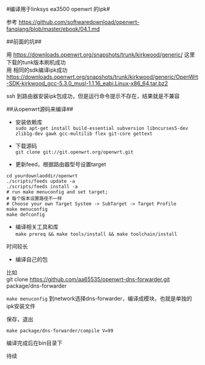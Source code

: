 #编译用于linksys ea3500 openwrt 的ipk#

参考 https://github.com/softwaredownload/openwrt-fanqiang/blob/master/ebook/04.1.md  

##前面的坑##

用 https://downloads.openwrt.org/snapshots/trunk/kirkwood/generic/ 这里下载的tunk版本刷机成功  
用 相同的sdk编译ipk成功 https://downloads.openwrt.org/snapshots/trunk/kirkwood/generic/OpenWrt-SDK-kirkwood_gcc-5.3.0_musl-1.1.16_eabi.Linux-x86_64.tar.bz2  

ssh 到路由器安装ipk包成功，但是运行命令提示不存在，结果就是不兼容  

##从openwrt源码来编译##

- 安装依赖库  
`sudo apt-get install build-essential subversion libncurses5-dev zlib1g-dev gawk gcc-multilib flex git-core gettext`

- 下载源码  
`git clone git://git.openwrt.org/openwrt.git`

- 更新feed，根据路由器型号设置target  
```
cd yourdownlaoddir/openwrt
./scripts/feeds update -a
./scripts/feeds install -a  
# run make menuconfig and set target; 
# 每个版本设置路径不一样
# Choose your own Target System -> SubTarget -> Target Profile
make menuconfig
make defconfig
```
- 编译相关工具和库  
`make prereq && make tools/install && make toolchain/install`

时间较长

- 编译自己的包  

比如  
git clone https://github.com/aa65535/openwrt-dns-forwarder.git package/dns-forwarder  

`make menuconfig`
到network选择dns-forwarder，编译成模块，也就是单独的ipk安装文件  

保存，退出 

`make package/dns-forwarder/compile V=99`

编译完成后在bin目录下

待续
